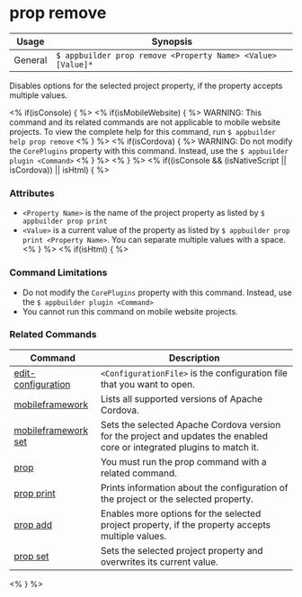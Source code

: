 prop remove
==========

Usage | Synopsis
------|-------
General | `$ appbuilder prop remove <Property Name> <Value> [Value]*`

Disables options for the selected project property, if the property accepts multiple values.

<% if(isConsole) { %>
<% if(isMobileWebsite) { %>
WARNING: This command and its related commands are not applicable to mobile website projects. To view the complete help for this command, run `$ appbuilder help prop remove`
<% } %> 
<% if(isCordova) { %>
WARNING: Do not modify the `CorePlugins` property with this command. Instead, use the `$ appbuilder plugin <Command>`
<% } %> 
<% } %>
<% if((isConsole && (isNativeScript || isCordova)) || isHtml) { %>
### Attributes
* `<Property Name>` is the name of the project property as listed by `$ appbuilder prop print`
* `<Value>` is a current value of the property as listed by `$ appbuilder prop print <Property Name>`. You can separate multiple values with a space.
<% } %> 
<% if(isHtml) { %> 
### Command Limitations

* Do not modify the `CorePlugins` property with this command. Instead, use the `$ appbuilder plugin <Command>`
* You cannot run this command on mobile website projects.

### Related Commands

Command | Description
----------|----------
[edit-configuration](edit-configuration.html) | `<ConfigurationFile>` is the configuration file that you want to open.
[mobileframework](mobileframework.html) | Lists all supported versions of Apache Cordova.
[mobileframework set](mobileframework-set.html) | Sets the selected Apache Cordova version for the project and updates the enabled core or integrated plugins to match it.
[prop](prop.html) | You must run the prop command with a related command.
[prop print](prop-print.html) | Prints information about the configuration of the project or the selected property.
[prop add](prop-add.html) | Enables more options for the selected project property, if the property accepts multiple values.
[prop set](prop-set.html) | Sets the selected project property and overwrites its current value.
<% } %>